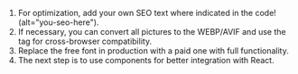 1. For optimization, add your own SEO text where indicated in the code!
   (alt="you-seo-here").
2. If necessary, you can convert all pictures to the WEBP/AVIF and use the tag
   <picture> for cross-browser compatibility.
3. Replace the free font in production with a paid one with full functionality.
4. The next step is to use components for better integration with React.
